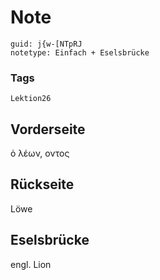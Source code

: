 # Note
```
guid: j{w-[NTpRJ
notetype: Einfach + Eselsbrücke
```

### Tags
```
Lektion26
```

## Vorderseite
ὁ λέων, οντος

## Rückseite
Löwe

## Eselsbrücke
engl. Lion
